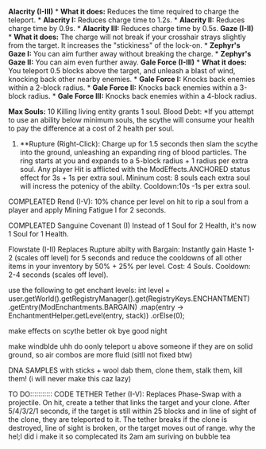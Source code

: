  **Alacrity (I-III)**
    *   **What it does:** Reduces the time required to charge the teleport.
        *   **Alacrity I:** Reduces charge time to 1.2s.
        *   **Alacrity II:** Reduces charge time by 0.9s.
        *   **Alacrity III:** Reduces charge time by 0.5s.
 **Gaze (I-II)**
    *   **What it does:** The charge will not break if your crosshair strays slightly from the target. It increases the "stickiness" of the lock-on.
        *   **Zephyr's Gaze I:** You can aim further away without breaking the charge.
        *   **Zephyr's Gaze II:** You can aim even further away.
**Gale Force (I-III)**
    *   **What it does:** You teleport 0.5 blocks above the target, and unleash a blast of wind, knocking back other nearby enemies.
        *   **Gale Force I:** Knocks back enemies within a 2-block radius.
        *   **Gale Force II:** Knocks back enemies within a 3-block radius.
        *   **Gale Force III:** Knocks back enemies within a 4-block radius.





**Max Souls:** 10
Killing living entity grants 1 soul.
Blood Debt: *If you attempt to use an ability below minimum souls, the scythe will consume your health to pay the difference at a cost of 2 health per soul.

1.  **Rupture (Right-Click): Charge up for 1.5 seconds then slam the scythe into the ground, unleashing an expanding ring of blood particles. The ring starts at you and expands to a 5-block radius + 1 radius per extra soul. Any player Hit is afflicted with the ModEffects.ANCHORED status effect for 3s + 1s per extra soul.
Mininum cost: 8 souls each extra soul will incress the potenicy of the abilty. Cooldown:10s -1s per extra soul.

COMPLEATED Rend (I-V): 10% chance per level on hit to rip a soul from a player and apply Mining Fatigue I for 2 seconds.

COMPLEATED Sanguine Covenant (I) Instead of 1 Soul for 2 Health, it's now 1 Soul for 1 Health.

Flowstate (I-II) Replaces Rupture abilty with Bargain: Instantly gain Haste 1-2 (scales off level) for 5 seconds and reduce the cooldowns of all other items in your inventory by 50% + 25% per level. Cost: 4 Souls. Cooldown: 2-4 seconds (scales off level).

use the following to get enchant levels:
int level = user.getWorld().getRegistryManager().get(RegistryKeys.ENCHANTMENT)
.getEntry(ModEnchantments.BARGAIN)
.map(entry -> EnchantmentHelper.getLevel(entry, stack))
.orElse(0);


make effects on scythe better ok bye good night

make windblde uhh do oonly teleport u above someone if they are on solid  ground, so air combos are more fluid (sitll not fixed btw)

DNA SAMPLES with sticks + wool dab them, clone them, stalk them, kill them! (i will never make this caz lazy)

TO DO::::::::::: CODE TETHER
Tether (I-V): Replaces Phase-Swap with a projectile. On hit, create a tether that links the target and your clone. After 5/4/3/2/1 seconds, if the target is still within 25 blocks and in line of sight of the clone, they are teleported to it. The tether breaks if the clone is destroyed, line of sight is broken, or the target moves out of range.
why the hel;l did i make it so complecated its 2am am suriving on bubble tea